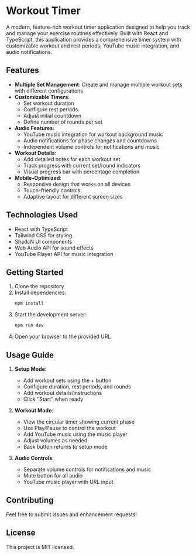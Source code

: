 # Workout Timer

A modern, feature-rich workout timer application designed to help you track and manage your exercise routines effectively. Built with React and TypeScript, this application provides a comprehensive timer system with customizable workout and rest periods, YouTube music integration, and audio notifications.

## Features

- **Multiple Set Management**: Create and manage multiple workout sets with different configurations
- **Customizable Timers**: 
  - Set workout duration
  - Configure rest periods
  - Adjust initial countdown
  - Define number of rounds per set
- **Audio Features**:
  - YouTube music integration for workout background music
  - Audio notifications for phase changes and countdowns
  - Independent volume controls for notifications and music
- **Workout Details**:
  - Add detailed notes for each workout set
  - Track progress with current set/round indicators
  - Visual progress bar with percentage completion
- **Mobile-Optimized**:
  - Responsive design that works on all devices
  - Touch-friendly controls
  - Adaptive layout for different screen sizes

## Technologies Used

- React with TypeScript
- Tailwind CSS for styling
- ShadcN UI components
- Web Audio API for sound effects
- YouTube Player API for music integration

## Getting Started

1. Clone the repository
2. Install dependencies:
   ```bash
   npm install
   ```
3. Start the development server:
   ```bash
   npm run dev
   ```
4. Open your browser to the provided URL

## Usage Guide

1. **Setup Mode**:
   - Add workout sets using the + button
   - Configure duration, rest periods, and rounds
   - Add workout details/instructions
   - Click "Start" when ready

2. **Workout Mode**:
   - View the circular timer showing current phase
   - Use Play/Pause to control the workout
   - Add YouTube music using the music player
   - Adjust volumes as needed
   - Back button returns to setup mode

3. **Audio Controls**:
   - Separate volume controls for notifications and music
   - Mute button for all audio
   - YouTube music player with URL input

## Contributing

Feel free to submit issues and enhancement requests!

## License

This project is MIT licensed.